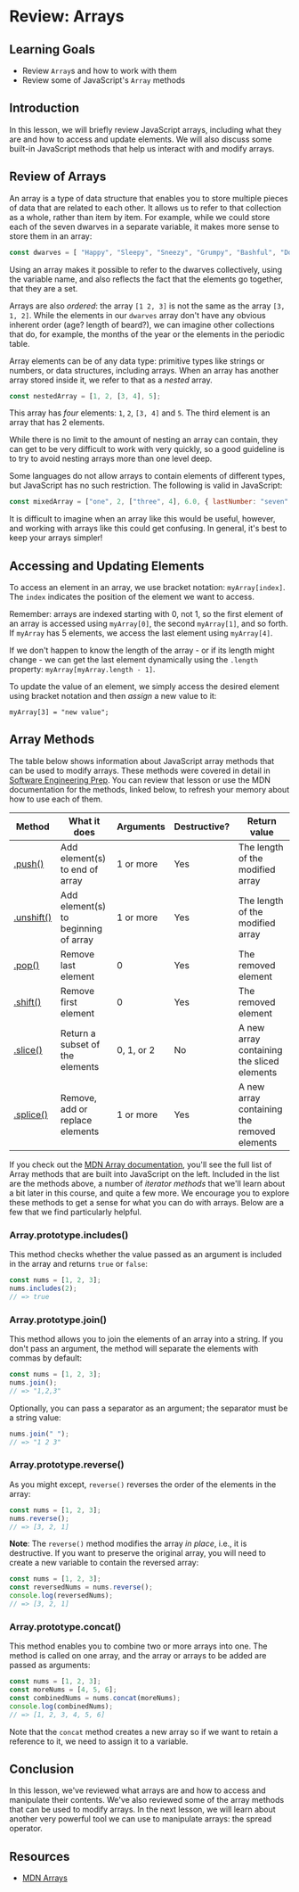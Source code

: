 # Review: Arrays

## Learning Goals

- Review `Array`s and how to work with them
- Review some of JavaScript's `Array` methods

## Introduction

In this lesson, we will briefly review JavaScript arrays, including what they
are and how to access and update elements. We will also discuss some built-in
JavaScript methods that help us interact with and modify arrays.

## Review of Arrays

An array is a type of data structure that enables you to store multiple pieces
of data that are related to each other. It allows us to refer to that collection
as a whole, rather than item by item. For example, while we could store each of
the seven dwarves in a separate variable, it makes more sense to store them in
an array:

```js
const dwarves = [ "Happy", "Sleepy", "Sneezy", "Grumpy", "Bashful", "Dopey", "Doc" ];
```

Using an array makes it possible to refer to the dwarves collectively, using the
variable name, and also reflects the fact that the elements go together, that
they are a set.

Arrays are also _ordered_: the array `[1 2, 3]` is not the same as the array
`[3, 1, 2]`. While the elements in our `dwarves` array don't have any obvious
inherent order (age? length of beard?), we can imagine other collections that
do, for example, the months of the year or the elements in the periodic table.

Array elements can be of any data type: primitive types like strings or numbers,
or data structures, including arrays. When an array has another array stored
inside it, we refer to that as a _nested_ array.

```js
const nestedArray = [1, 2, [3, 4], 5];
```

This array has _four_ elements: `1`, `2`, `[3, 4]` and `5`. The third element is
an array that has 2 elements.

While there is no limit to the amount of nesting an array can contain, they can
get to be very difficult to work with very quickly, so a good guideline is to
try to avoid nesting arrays more than one level deep.

Some languages do not allow arrays to contain elements of different types, but
JavaScript has no such restriction. The following is valid in JavaScript:

```js
const mixedArray = ["one", 2, ["three", 4], 6.0, { lastNumber: "seven" }];
```

It is difficult to imagine when an array like this would be useful, however, and
working with arrays like this could get confusing. In general, it's best to keep
your arrays simpler!

## Accessing and Updating Elements

To access an element in an array, we use bracket notation: `myArray[index]`. The
`index` indicates the position of the element we want to access.

Remember: arrays are indexed starting with 0, not 1, so the first element of an
array is accessed using `myArray[0]`, the second `myArray[1]`, and so forth. If
`myArray` has 5 elements, we access the last element using `myArray[4]`.

If we don't happen to know the length of the array - or if its length might
change - we can get the last element dynamically using the `.length` property:
`myArray[myArray.length - 1]`.

To update the value of an element, we simply access the desired element using
bracket notation and then _assign_ a new value to it:

`myArray[3] = "new value";`

## Array Methods

The table below shows information about JavaScript array methods that can be
used to modify arrays. These methods were covered in detail in [Software
Engineering Prep][array-methods]. You can review that lesson or use the MDN
documentation for the methods, linked below, to refresh your memory about how to
use each of them.

[array-methods]:
  https://github.com/learn-co-curriculum/phase-0-intro-to-js-2-array-methods

| Method         | What it does                         | Arguments  | Destructive? | Return value                                |
| -------------- | ------------------------------------ | ---------- | ------------ | ------------------------------------------- |
| [.push()][]    | Add element(s) to end of array       | 1 or more  | Yes          | The length of the modified array            |
| [.unshift()][] | Add element(s) to beginning of array | 1 or more  | Yes          | The length of the modified array            |
| [.pop()][]     | Remove last element                  | 0          | Yes          | The removed element                         |
| [.shift()][]   | Remove first element                 | 0          | Yes          | The removed element                         |
| [.slice()][]   | Return a subset of the elements      | 0, 1, or 2 | No           | A new array containing the sliced elements  |
| [.splice()][]  | Remove, add or replace elements      | 1 or more  | Yes          | A new array containing the removed elements |

[.push()]:
  https://developer.mozilla.org/en-US/docs/Web/JavaScript/Reference/Global_Objects/Array/push
[.unshift()]:
  https://developer.mozilla.org/en-US/docs/Web/JavaScript/Reference/Global_Objects/Array/unshift
[.pop()]:
  https://developer.mozilla.org/en-US/docs/Web/JavaScript/Reference/Global_Objects/Array/pop
[.shift()]:
  https://developer.mozilla.org/en-US/docs/Web/JavaScript/Reference/Global_Objects/Array/shift
[.slice()]:
  https://developer.mozilla.org/en-US/docs/Web/JavaScript/Reference/Global_Objects/Array/slice
[.splice()]:
  https://developer.mozilla.org/en-US/docs/Web/JavaScript/Reference/Global_Objects/Array/splice

If you check out the [MDN Array documentation][mdn arrays], you'll see the full
list of Array methods that are built into JavaScript on the left. Included in
the list are the methods above, a number of _iterator methods_ that we'll learn
about a bit later in this course, and quite a few more. We encourage you to
explore these methods to get a sense for what you can do with arrays. Below are
a few that we find particularly helpful.

### Array.prototype.includes()

This method checks whether the value passed as an argument is included in the
array and returns `true` or `false`:

```js
const nums = [1, 2, 3];
nums.includes(2);
// => true
```

### Array.prototype.join()

This method allows you to join the elements of an array into a string. If you
don't pass an argument, the method will separate the elements with commas by
default:

```js
const nums = [1, 2, 3];
nums.join();
// => "1,2,3"
```

Optionally, you can pass a separator as an argument; the separator must be a
string value:

```js
nums.join(" ");
// => "1 2 3"
```

### Array.prototype.reverse()

As you might except, `reverse()` reverses the order of the elements in the
array:

```js
const nums = [1, 2, 3];
nums.reverse();
// => [3, 2, 1]
```

**Note**: The `reverse()` method modifies the array _in place_, i.e., it is
destructive. If you want to preserve the original array, you will need to create
a new variable to contain the reversed array:

```js
const nums = [1, 2, 3];
const reversedNums = nums.reverse();
console.log(reversedNums);
// => [3, 2, 1]
```

### Array.prototype.concat()

This method enables you to combine two or more arrays into one. The method is
called on one array, and the array or arrays to be added are passed as
arguments:

```js
const nums = [1, 2, 3];
const moreNums = [4, 5, 6];
const combinedNums = nums.concat(moreNums);
console.log(combinedNums);
// => [1, 2, 3, 4, 5, 6]
```

Note that the `concat` method creates a new array so if we want to retain a
reference to it, we need to assign it to a variable.

## Conclusion

In this lesson, we've reviewed what arrays are and how to access and manipulate
their contents. We've also reviewed some of the array methods that can be used
to modify arrays. In the next lesson, we will learn about another very powerful
tool we can use to manipulate arrays: the spread operator.

## Resources

- [MDN Arrays][]

[mdn arrays]:
  (https://developer.mozilla.org/en-US/docs/Web/JavaScript/Reference/Global_Objects/Array)
